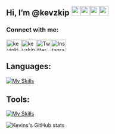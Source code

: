 ## Hi, I’m @kevzkip <img src="https://raw.githubusercontent.com/MartinHeinz/MartinHeinz/master/wave.gif" width="25px"><img src="https://raw.githubusercontent.com/MartinHeinz/MartinHeinz/master/wave.gif" width="25px"><img src="https://raw.githubusercontent.com/MartinHeinz/MartinHeinz/master/wave.gif" width="25px"><img src="https://raw.githubusercontent.com/MartinHeinz/MartinHeinz/master/wave.gif" width="25px">

### Connect with me:
<p align="left"><a href="https://linkedin.com/in/kevinkip" target="_blank"><img align="center" src="https://raw.githubusercontent.com/rahuldkjain/github-profile-readme-generator/master/src/images/icons/Social/linked-in-alt.svg" alt="kevinkip" height="30" width="40" /></a><a href="https://github.com/kevzkip" target="_blank"><img align="center" src="https://raw.githubusercontent.com/rahuldkjain/github-profile-readme-generator/master/src/images/icons/Social/github.svg" alt="kevzkip" height="30" width="40" /></a><a href="#" target="_blank"><img align="center" src="https://raw.githubusercontent.com/rahuldkjain/github-profile-readme-generator/master/src/images/icons/Social/twitter.svg" alt="Twitter" height="30" width="40" /></a><a href="#" target="_blank"><img align="center" src="https://raw.githubusercontent.com/rahuldkjain/github-profile-readme-generator/master/src/images/icons/Social/instagram.svg" alt="Instagram" height="30" width="40" /></a></p>

## Languages:
[![My Skills](https://skillicons.dev/icons?i=py,cpp,js,c,dart,html,css)](https://skillicons.dev)

## Tools:
  [![My Skills](https://skillicons.dev/icons?i=git,vscode,powershell,ubuntu)](https://skillicons.dev)

<!---
kevzkip/kevzkip is a ✨ special ✨ repository because its `README.md` (this file) appears on your GitHub profile.
You can click the Preview link to take a look at your changes.
--->
![Kevins's GitHub stats](https://github-readme-stats.vercel.app/api?username=kevzkip&show_icons=true&theme=radical)
